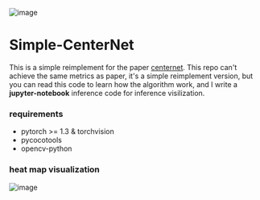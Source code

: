 ![image](https://github.com/chencheng1203/Simple-RetinaNet/blob/master/results/demo.png)

# Simple-CenterNet
This is a simple reimplement for the paper [centernet](https://arxiv.org/pdf/1904.07850.pdf). This repo can't achieve the same metrics as paper, it's a simple reimplement version, but you can read this code to learn how the algorithm work, and I write a **jupyter-notebook** inference code for inference visilization.

### requirements
- pytorch >= 1.3 & torchvision
- pycocotools
- opencv-python

### heat map visualization
![image]()